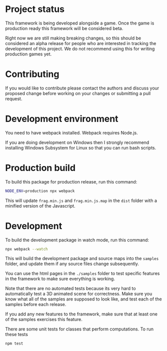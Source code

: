 # Project status
This framework is being developed alongside a game. Once the game is production 
ready this framework will be considered beta.

Right now we are still making breaking changes, so this should be considered an
alpha release for people who are interested in tracking the development of this
project. We do not recommend using this for writing production games yet.

# Contributing
If you would like to contribute please contact the authors and discuss your
proposed change before working on your changes or submitting a pull request.

# Development environment
You need to have webpack installed. Webpack requires Node.js.

If you are doing development on Windows then I strongly recommend installing
Windows Subsystem for Linux so that you can run bash scripts.

# Production build
To build this package for production release, run this command:

```bash
NODE_ENV=production npx webpack
```

This will update `frag.min.js` and `frag.min.js.map` in the `dist` folder with a minified 
version of the Javascript.

# Development
To build the development package in watch mode, run this command:

```bash
npx webpack --watch
```

This will build the development package and source maps into the `samples` folder,
and update them if any source files change subsequently.

You can use the html pages in the `./samples` folder to test specific features
in the framework to make sure everything is working.

Note that there are no automated tests because its very hard to automatically test
a 3D animated scene for correctness. Make sure you know what all of the samples are
supposed to look like, and test each of the samples before each release.

If you add any new features to the framework, make sure that at least one of the
samples exercises this feature.

There are some unit tests for classes that perform computations. To run these tests
```bash
npm test
```
